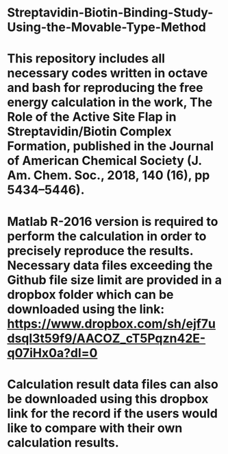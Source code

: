 # Streptavidin-Biotin-Binding-Study-Using-the-Movable-Type-Method
# This repository includes all necessary codes written in octave and bash for reproducing the free energy calculation in the work, The Role of the Active Site Flap in Streptavidin/Biotin Complex Formation, published in the Journal of American Chemical Society (J. Am. Chem. Soc., 2018, 140 (16), pp 5434–5446). 
# Matlab R-2016 version is required to perform the calculation in order to precisely reproduce the results. Necessary data files exceeding the Github file size limit are provided in a dropbox folder which can be downloaded using the link: https://www.dropbox.com/sh/ejf7udsql3t59f9/AACOZ_cT5Pqzn42E-q07iHx0a?dl=0
# Calculation result data files can also be downloaded using this dropbox link for the record if the users would like to compare with their own calculation results.
